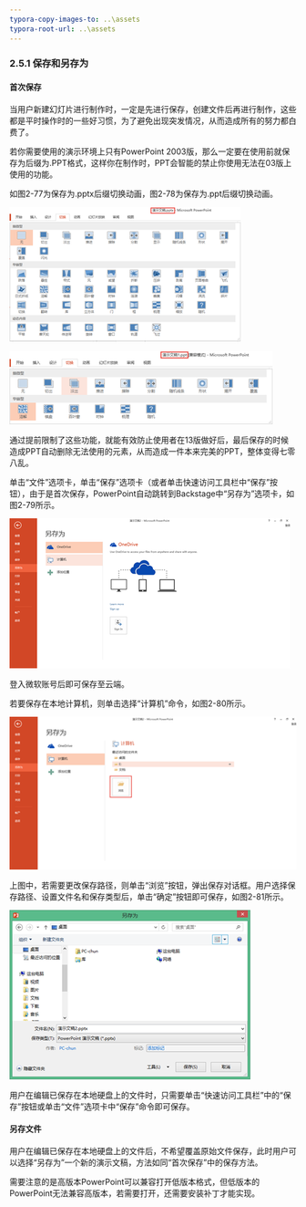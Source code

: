 ```yaml
---
typora-copy-images-to: ..\assets
typora-root-url: ..\assets
---
```


### **2.5.1**  **保存和另存为**

#### **首次保存**

当用户新建幻灯片进行制作时，一定是先进行保存，创建文件后再进行制作，这些都是平时操作时的一些好习惯，为了避免出现突发情况，从而造成所有的努力都白费了。

若你需要使用的演示环境上只有PowerPoint 2003版，那么一定要在使用前就保存为后缀为.PPT格式，这样你在制作时，PPT会智能的禁止你使用无法在03版上使用的功能。

如图2-77为保存为.pptx后缀切换动画，图2-78为保存为.ppt后缀切换动画。

![图2-77](/assets/clip_image002-1565864744145.png)

![图2-78](/assets/clip_image004-1565864749387.png)

通过提前限制了这些功能，就能有效防止使用者在13版做好后，最后保存的时候造成PPT自动删除无法使用的元素，从而造成一件本来完美的PPT，整体变得七零八乱。

单击“文件”选项卡，单击“保存”选项卡（或者单击快速访问工具栏中“保存”按钮），由于是首次保存，PowerPoint自动跳转到Backstage中“另存为”选项卡，如图2-79所示。

![图2-79](/assets/clip_image006-1565864761021.png)

登入微软账号后即可保存至云端。

若要保存在本地计算机，则单击选择“计算机”命令，如图2-80所示。

![图2-80](/assets/clip_image008-1565864768014.png)

上图中，若需要更改保存路径，则单击“浏览”按钮，弹出保存对话框。用户选择保存路径、设置文件名和保存类型后，单击“确定”按钮即可保存，如图2-81所示。

![图 2-81](/assets/clip_image002-1565864786247.png)

用户在编辑已保存在本地硬盘上的文件时，只需要单击“快速访问工具栏”中的“保存”按钮或单击“文件”选项卡中“保存”命令即可保存。

#### **另存文件**

用户在编辑已保存在本地硬盘上的文件后，不希望覆盖原始文件保存，此时用户可以选择“另存为”一个新的演示文稿，方法如同“首次保存”中的保存方法。

需要注意的是高版本PowerPoint可以兼容打开低版本格式，但低版本的PowerPoint无法兼容高版本，若需要打开，还需要安装补丁才能实现。